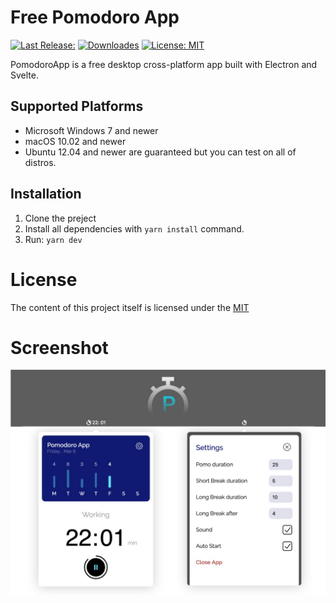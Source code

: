 # Free Pomodoro App

[![Last Release:](https://img.shields.io/github/release/amin3mej/pomodoro-app.svg)](https://github.com/amin3mej/pomodoro-app/releases)
[![Downloades](https://img.shields.io/github/downloads/amin3mej/pomodoro-app/latest/total.svg)](https://github.com/amin3mej/pomodoro-app/releases)
[![License: MIT](https://img.shields.io/github/license/amin3mej/pomodoro-app)](https://github.com/amin3mej/pomodoro-app/blob/master/LICENSE)

PomodoroApp is a free desktop cross-platform app built with Electron and Svelte.

## Supported Platforms
- Microsoft Windows 7 and newer
- macOS 10.02 and newer
- Ubuntu 12.04 and newer are guaranteed but you can test on all of distros.

## Installation
1. Clone the preject
2. Install all dependencies with `yarn install` command.
2. Run: `yarn dev`

# License
The content of this project itself is licensed under the [MIT](LICENSE.txt)

# Screenshot
<img src="https://raw.githubusercontent.com/amin3mej/pomodoro-app/master/screenshot.jpg" alt="hero image" />
